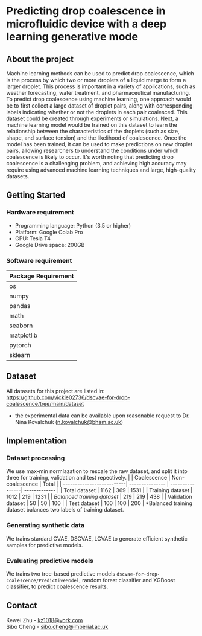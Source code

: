# Predicting drop coalescence in microfluidic device with a deep learning generative mode

## About the project
Machine learning methods can be used to predict drop coalescence, which is the process by which two or more droplets of a liquid merge to form a larger droplet. This process is important in a variety of applications, such as weather forecasting, water treatment, and pharmaceutical manufacturing. To predict drop coalescence using machine learning, one approach would be to first collect a large dataset of droplet pairs, along with corresponding labels indicating whether or not the droplets in each pair coalesced. This dataset could be created through experiments or simulations. Next, a machine learning model would be trained on this dataset to learn the relationship between the characteristics of the droplets (such as size, shape, and surface tension) and the likelihood of coalescence. Once the model has been trained, it can be used to make predictions on new droplet pairs, allowing researchers to understand the conditions under which coalescence is likely to occur. It's worth noting that predicting drop coalescence is a challenging problem, and achieving high accuracy may require using advanced machine learning techniques and large, high-quality datasets.

## Getting Started

### Hardware requirement

*   Programming language: Python (3.5 or higher)
*   Platform: Google Colab Pro
*   GPU: Tesla T4
*   Google Drive space: 200GB

### Software requirement

| Package Requirement                        |
|--------------------------------------------|
| os                                         |
| numpy                                      |
| pandas                                     |
| math                                       |
| seaborn                                    |
| matplotlib                                 |
| pytorch                                    |
| sklearn                                    |

## Dataset 
All datasets for this project are listed in: https://github.com/vickie02736/dscvae-for-drop-coalescence/tree/main/dataset 
* the experimental data can be available upon reasonable request to Dr. Nina Kovalchuk (n.kovalchuk@bham.ac.uk)

## Implementation
### Dataset processing
We use max-min normlazation to rescale the raw dataset, and split it into three for training, validation and test repectively. 
|                           |   Coalescence   | Non-coalescence | Total |
| --------------------------| --------------- | ----------------| ------------- |
| Total dataset             | 1162 | 369 | 1531  |
| Training dataset          | 1012 | 219 | 1231 |
| *Balanced training dataset* | 219 | 219 | 438 |
| Validation dataset        | 50 | 50 | 100 |
| Test dataset              | 100 | 100 | 200 |
*Balanced training dataset balances two labels of training dataset. 

### Generating synthetic data
We trains stardard CVAE, DSCVAE, LCVAE to generate efficient synthetic samples for predictive models. 

### Evaluating predictive models
We trains two tree-based predictive models ``dscvae-for-drop-coalescence/PredictiveModel``, random forest classifier and XGBoost classifier, to predict coalescence results. 

## Contact
Kewei Zhu - kz1018@york.com<br>
Sibo Cheng - sibo.cheng@imperial.ac.uk<br>
